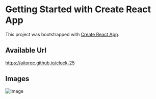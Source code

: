 # Getting Started with Create React App

This project was bootstrapped with [Create React App](https://github.com/facebook/create-react-app).

## Available Url

https://aitorqc.github.io/clock-25

## Images

![Image](https://github.com/aitorqc/clock-25/blob/main/public/app.png)


